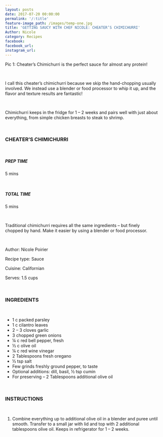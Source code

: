 ```yaml
---
layout: posts
date: 2017-07-20 00:00:00
permalink: '/:title'
feature-image_path: /images/temp-one.jpg
title: 'GETTING SAUCY WITH CHEF NICOLE: CHEATER’S CHIMICHURRI'
Author: Nicole
category: Recipes
facebook:
facebook_url:
instagram_url:
---
```


Pic 1: Cheater’s Chimichurri is the perfect sauce for almost any protein!

&nbsp;

I call this cheater’s chimichurri because we skip the hand-chopping usually involved. We instead use a blender or food processor to whip it up, and the flavor and texture results are fantastic!

&nbsp;

Chimichurri keeps in the fridge for 1 – 2 weeks and pairs well with just about everything, from simple chicken breasts to steak to shrimp.

&nbsp;

### CHEATER’S CHIMICHURRI

&nbsp;

##### PREP TIME

5 mins

&nbsp;

##### TOTAL TIME

5 mins

&nbsp;

Traditional chimichurri requires all the same ingredients – but finely chopped by hand. Make it easier by using a blender or food processor.

&nbsp;

Author: Nicole Poirier

Recipe type: Sauce

Cuisine: Californian

Serves: 1.5 cups

&nbsp;

### INGREDIENTS

&nbsp;

* 1 c packed parsley
* 1 c cilantro leaves
* 2 – 3 cloves garlic
* 3 chopped green onions
* ¼ c red bell pepper, fresh
* ½ c olive oil
* ¼ c red wine vinegar
* 2 Tablespoons fresh oregano
* ½ tsp salt
* Few grinds freshly ground pepper, to taste
* Optional additions: dill, basil, ½ tsp cumin
* For preserving – 2 Tablespoons additional olive oil

&nbsp;

### INSTRUCTIONS

&nbsp;

1. Combine everything up to additional olive oil in a blender and puree until smooth. Transfer to a small jar with lid and top with 2 additional tablespoons olive oil. Keeps in refrigerator for 1 – 2 weeks.